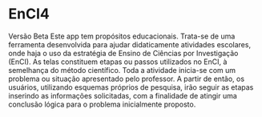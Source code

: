 # EnCI4
Versão Beta
Este app tem propósitos educacionais. Trata-se de uma ferramenta desenvolvida para ajudar didaticamente atividades escolares, onde haja o uso da estratégia de Ensino de Ciências por Investigação (EnCI).
As telas constituem etapas ou passos utilizados no EnCI, à semelhança do método científico. Toda a atividade inicia-se com um problema ou situação apresentado pelo professor. A partir de então, os usuários, utilizando esquemas próprios de pesquisa, irão seguir as etapas inserindo as informações solicitadas, com a finalidade de atingir uma conclusão lógica para o problema inicialmente proposto.
